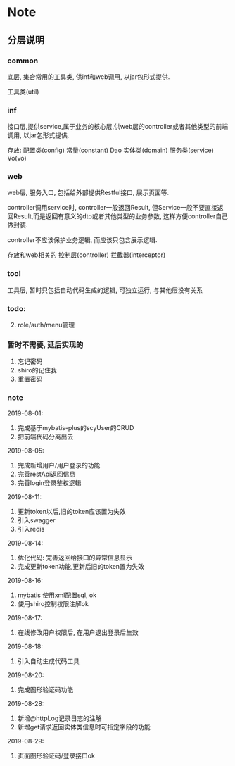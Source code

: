 # Note

## 分层说明

### common

底层, 集合常用的工具类, 供inf和web调用, 以jar包形式提供.

工具类(util)


### inf

接口层,提供service,属于业务的核心层,供web层的controller或者其他类型的前端调用, 以jar包形式提供.

存放:
配置类(config)
常量(constant)
Dao
实体类(domain)
服务类(service)
Vo(vo)

### web

web层, 服务入口, 包括给外部提供Restful接口, 展示页面等.

controller调用service时, controller一般返回Result, 但Service一般不要直接返回Result,而是返回有意义的dto或者其他类型的业务参数, 这样方便controller自己做封装.

controller不应该保护业务逻辑, 而应该只包含展示逻辑.

存放和web相关的
控制层(controller)
拦截器(interceptor)

### tool
工具层, 暂时只包括自动代码生成的逻辑, 可独立运行, 与其他层没有关系

### todo:
2. role/auth/menu管理

### 暂时不需要, 延后实现的
1. 忘记密码
2. shiro的记住我
3. 重置密码
    

### note
2019-08-01:
1. 完成基于mybatis-plus的scyUser的CRUD
2. 把前端代码分离出去

2019-08-05:
1. 完成新增用户/用户登录的功能 
2. 完善restApi返回信息 
3. 完善login登录鉴权逻辑

2019-08-11:
1. 更新token以后,旧的token应该置为失效
2. 引入swagger
3. 引入redis

2019-08-14:
1. 优化代码: 完善返回给接口的异常信息显示
2. 完成更新token功能,更新后旧的token置为失效
 
2019-08-16:
1. mybatis 使用xml配置sql, ok
2. 使用shiro控制权限注解ok

2019-08-17:
1. 在线修改用户权限后, 在用户退出登录后生效

2019-08-18:
1. 引入自动生成代码工具

2019-08-20:
1. 完成图形验证码功能

2019-08-28:
1. 新增@httpLog记录日志的注解
2. 新增get请求返回实体类信息时可指定字段的功能

2019-08-29:
1. 页面图形验证码/登录接口ok